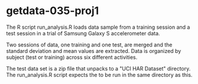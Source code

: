 # getdata-035-proj1

The R script run_analysis.R loads data sample from a training session and a test
session in a trial of Samsung Galaxy S accelerometer data.

Two sessions of data, one training and one test, are merged and the standard deviation
and mean values are extracted. Data is organized by subject (test or training)
across six different activities.

The test data set is a zip file that unpacks to a "UCI HAR Dataset" directory. The 
run_analysis.R script expects the to be run in the same directory as this.
